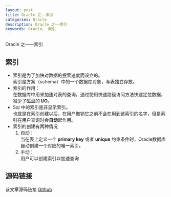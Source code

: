 ```yaml
---
layout: post
title: Oracle 之——索引
categories: Oracle
description: Oracle 之——索引
keywords: Oracle， 索引
---
```


Oracle 之——索引

## 索引
- 索引是为了加快对数据的搜索速度而设立的。<br>
	索引是方案（schema）中的一个数据库对象，与表独立存放。
- 索引的作用：<br>
	在数据库中用来加速对表的查询，通过使用快速路径访问方法快速定位数据，减少了磁盘的 **I/O**。
- Sql 中的索引是非显示索引。<br>
	也就是在索引创建以后，在用户撤销它之前不会在用到该索引的名字，但是索引在用户查询时会**自动**起作用。
- 索引的创建有两种情况
	1. 自动：<br>
	当在表上定义一个 **primary key** 或者 **unique** 约束条件时，Oracle数据库自动创建一个对应的唯一索引。
	2. 手动：<br>
	用户可以创建索引以加速查询

## 源码链接
该文章源码链接 [Github](url)